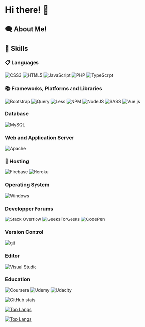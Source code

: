 # Hi there! :wave:

## :left_speech_bubble: About Me!

## 	:high_brightness: Skills

### 📋 Languages
![CSS3](https://img.shields.io/badge/css3-%231572B6.svg?style=for-the-badge&logo=css3&logoColor=white)
![HTML5](https://img.shields.io/badge/html5-%23E34F26.svg?style=for-the-badge&logo=html5&logoColor=white)
![JavaScript](https://img.shields.io/badge/javascript-%23323330.svg?style=for-the-badge&logo=javascript&logoColor=%23F7DF1E)
![PHP](https://img.shields.io/badge/php-%23777BB4.svg?style=for-the-badge&logo=php&logoColor=white)
![TypeScript](https://img.shields.io/badge/typescript-%23007ACC.svg?style=for-the-badge&logo=typescript&logoColor=white)

### 📚 Frameworks, Platforms and Libraries
![Bootstrap](https://img.shields.io/badge/bootstrap-%23563D7C.svg?style=for-the-badge&logo=bootstrap&logoColor=white)
![jQuery](https://img.shields.io/badge/jquery-%230769AD.svg?style=for-the-badge&logo=jquery&logoColor=white)
![Less](https://img.shields.io/badge/less-2B4C80?style=for-the-badge&logo=less&logoColor=white)
![NPM](https://img.shields.io/badge/NPM-%23000000.svg?style=for-the-badge&logo=npm&logoColor=white)
![NodeJS](https://img.shields.io/badge/node.js-6DA55F?style=for-the-badge&logo=node.js&logoColor=white)
![SASS](https://img.shields.io/badge/SASS-hotpink.svg?style=for-the-badge&logo=SASS&logoColor=white)
![Vue.js](https://img.shields.io/badge/vuejs-%2335495e.svg?style=for-the-badge&logo=vuedotjs&logoColor=%234FC08D)
### Database
![MySQL](https://img.shields.io/badge/mysql-%2300f.svg?style=for-the-badge&logo=mysql&logoColor=white)

### Web and Application Server
![Apache](https://img.shields.io/badge/apache-%23D42029.svg?style=for-the-badge&logo=apache&logoColor=white)

### 🎈 Hosting
![Firebase](https://img.shields.io/badge/firebase-%23039BE5.svg?style=for-the-badge&logo=firebase)
![Heroku](https://img.shields.io/badge/heroku-%23430098.svg?style=for-the-badge&logo=heroku&logoColor=white)

### Operating System
![Windows](https://img.shields.io/badge/Windows-0078D6?style=for-the-badge&logo=windows&logoColor=white)

### Developper Forums 
![Stack Overflow](https://img.shields.io/badge/-Stackoverflow-FE7A16?style=for-the-badge&logo=stack-overflow&logoColor=white)
![GeeksForGeeks](https://img.shields.io/badge/GeeksforGeeks-gray?style=for-the-badge&logo=geeksforgeeks&logoColor=35914c)
![CodePen](https://img.shields.io/badge/Codepen-000000?style=for-the-badge&logo=codepen&logoColor=white)


### Version Control 
[![git](https://badgen.net/badge/icon/git?icon=git&label)](https://git-scm.com)

### Editor
![Visual Studio](https://img.shields.io/badge/Visual%20Studio-5C2D91.svg?style=for-the-badge&logo=visual-studio&logoColor=white)

### Education
![Coursera](https://img.shields.io/badge/Coursera-%230056D2.svg?style=for-the-badge&logo=Coursera&logoColor=white)
![Udemy](https://img.shields.io/badge/Udemy-A435F0?style=for-the-badge&logo=Udemy&logoColor=white)
![Udacity](https://img.shields.io/badge/Udacity-grey?style=for-the-badge&logo=udacity&logoColor=15B8E6)


  	
   
 
![ GitHub stats](https://github-readme-stats.vercel.app/api?username=GulcanC&show_icons=true&theme=radical)

    
[![Top Langs](https://github-readme-stats.vercel.app/api/top-langs/?username=GulcanC&hide=html?username=GulcanC&langs_count=10)](https://github.com/GulcanC/github-readme-stats)

[![Top Langs](https://github-readme-stats.vercel.app/api/top-langs/?username=GulcanC&layout=compact)](https://github.com/GulcanC/github-readme-stats)

